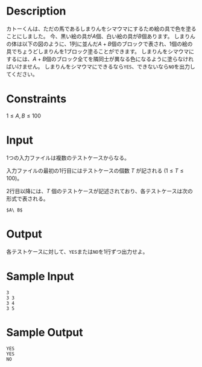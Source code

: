 # Description
カトーくんは、ただの馬であるしまりんをシマウマにするため絵の具で色を塗ることにしました。
今、黒い絵の具が$A$個、白い絵の具が$B$個あります。
しまりんの体は以下の図のように、1列に並んだ$A+B$個のブロックで表され、1個の絵の具でちょうどしまりんを1ブロック塗ることができます。
しまりんをシマウマにするには、$A+B$個のブロック全てを隣同士が異なる色になるように塗らなければいけません。
しまりんをシマウマにできるなら`YES`、できないなら`NO`を出力してください。

# Constraints
$1 \leq A,B \leq 100$

# Input
1つの入力ファイルは複数のテストケースからなる。

入力ファイルの最初の1行目にはテストケースの個数 $T$ が記される $(1 \leq T \leq 100)$。

2行目以降には、$T$ 個のテストケースが記述されており、各テストケースは次の形式で表される。

```
$A\ B$
```

# Output
各テストケースに対して、`YES`または`NO`を1行ずつ出力せよ。


# Sample Input
```
3
3 3
3 4
3 5
```

# Sample Output
```
YES
YES
NO
```
